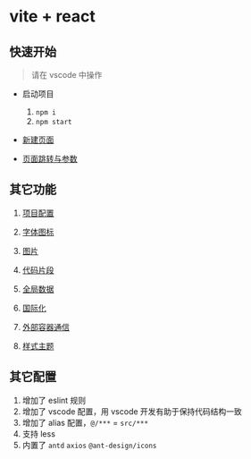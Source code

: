 # vite + react

## 快速开始

> 请在 vscode 中操作

- 启动项目

  1.  `npm i`
  2.  `npm start`

- [新建页面](./doc/新建页面.md)

* [页面跳转与参数](./doc/页面跳转与参数.md)

## 其它功能

1. [项目配置](./doc/修改项目配置.md)

1. [字体图标](./doc/字体图标.md)

1. [图片](./doc/图片.md)

1. [代码片段](./doc/代码片段.md)

1. [全局数据](./doc/全局数据.md)

1. [国际化](./doc/国际化.md)

1. [外部容器通信](./doc/外部容器通信.md)

1. [样式主题](./doc/样式主题.md)

## 其它配置

1. 增加了 eslint 规则
1. 增加了 vscode 配置，用 vscode 开发有助于保持代码结构一致
1. 增加了 alias 配置，`@/***` = `src/***`
1. 支持 less
1. 内置了 `antd` `axios` `@ant-design/icons`
